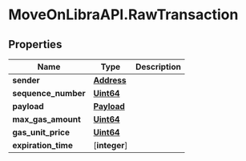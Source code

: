 # MoveOnLibraAPI.RawTransaction

## Properties

Name | Type | Description
------------ | ------------- | -------------
**sender** | [**Address**](Address.md) | 
**sequence_number** | [**Uint64**](Uint64.md) | 
**payload** | [**Payload**](Payload.md) | 
**max_gas_amount** | [**Uint64**](Uint64.md) | 
**gas_unit_price** | [**Uint64**](Uint64.md) | 
**expiration_time** | [**integer**] | 
